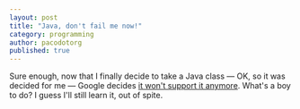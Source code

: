 ```yaml
---
layout: post
title: "Java, don't fail me now!"
category: programming
author: pacodotorg
published: true
---
```


Sure enough, now that I finally decide to take a Java class — OK, so it was decided for me — Google decides [it won't support it anymore](http://www.ipwatchdog.com/2015/06/30/googles-chrome-to-discontinue-java-support/id=59112/). What's a boy to do? I guess I'll still learn it, out of spite.